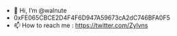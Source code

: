 - 👋 Hi, I’m @walnute
- 0xFE065CBCE2D4F4F6D947A59673cA2dC746BFA0F5
- 📫 How to reach me : https://twitter.com/Zylvns

<!---
walnute/walnute is a ✨ special ✨ repository because its `README.md` (this file) appears on your GitHub profile.
You can click the Preview link to take a look at your changes.
--->
